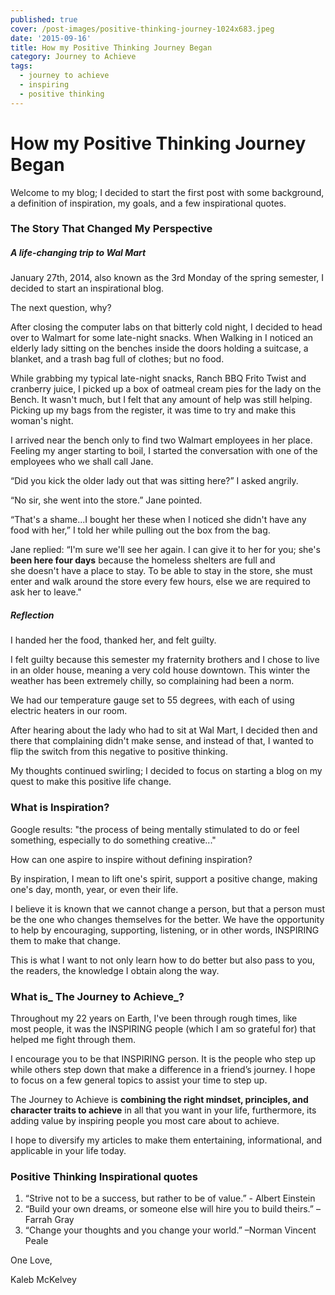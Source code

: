 ```yaml
---
published: true
cover: /post-images/positive-thinking-journey-1024x683.jpeg
date: '2015-09-16'
title: How my Positive Thinking Journey Began
category: Journey to Achieve
tags:
  - journey to achieve
  - inspiring
  - positive thinking
---
```

# How my Positive Thinking Journey Began

Welcome to my blog; I decided to start the first post with some background, a definition of inspiration, my goals, and a few inspirational quotes.

### **The Story That Changed My Perspective**

##### A life-changing trip to Wal Mart

January 27th, 2014, also known as the 3rd Monday of the spring semester, I decided to start an inspirational blog.

The next question, why?

After closing the computer labs on that bitterly cold night, I decided to head over to Walmart for some late-night snacks. When Walking in I noticed an elderly lady sitting on the benches inside the doors holding a suitcase, a blanket, and a trash bag full of clothes; but no food.

While grabbing my typical late-night snacks, Ranch BBQ Frito Twist and cranberry juice, I picked up a box of oatmeal cream pies for the lady on the Bench. It wasn't much, but I felt that any amount of help was still helping. Picking up my bags from the register, it was time to try and make this woman's night.

I arrived near the bench only to find two Walmart employees in her place. Feeling my anger starting to boil, I started the conversation with one of the employees who we shall call Jane.

“Did you kick the older lady out that was sitting here?” I asked angrily.

“No sir, she went into the store.” Jane pointed.

“That's a shame...I bought her these when I noticed she didn't have any food with her,” I told her while pulling out the box from the bag.

Jane replied: “I'm sure we'll see her again. I can give it to her for you; she's **been here four days** because the homeless shelters are full and she doesn't have a place to stay. To be able to stay in the store, she must enter and walk around the store every few hours, else we are required to ask her to leave."

##### Reflection

I handed her the food, thanked her, and felt guilty.

I felt guilty because this semester my fraternity brothers and I chose to live in an older house, meaning a very cold house downtown. This winter the weather has been extremely chilly, so complaining had been a norm.

We had our temperature gauge set to 55 degrees, with each of using electric heaters in our room.

After hearing about the lady who had to sit at Wal Mart, I decided then and there that complaining didn't make sense, and instead of that, I wanted to flip the switch from this negative to positive thinking.

My thoughts continued swirling; I decided to focus on starting a blog on my quest to make this positive life change.

### **What is Inspiration?**

Google results: "the process of being mentally stimulated to do or feel something, especially to do something creative..."

How can one aspire to inspire without defining inspiration?

By inspiration, I mean to lift one's spirit, support a positive change, making one's day, month, year, or even their life.

I believe it is known that we cannot change a person, but that a person must be the one who changes themselves for the better. We have the opportunity to help by encouraging, supporting, listening, or in other words, INSPIRING them to make that change.

This is what I want to not only learn how to do better but also pass to you, the readers, the knowledge I obtain along the way.

### **What is_ The Journey to Achieve_?**

Throughout my 22 years on Earth, I've been through rough times, like most people, it was the INSPIRING people (which I am so grateful for) that helped me fight through them. 

I encourage you to be that INSPIRING person. It is the people who step up while others step down that make a difference in a friend’s journey. I hope to focus on a few general topics to assist your time to step up.

The Journey to Achieve is **combining the right mindset, principles, and character traits to achieve** in all that you want in your life, furthermore, its adding value by inspiring people you most care about to achieve. 

I hope to diversify my articles to make them entertaining, informational, and applicable in your life today.

### **Positive Thinking Inspirational quotes**

  1. “Strive not to be a success, but rather to be of value.” - Albert Einstein
  2. “Build your own dreams, or someone else will hire you to build theirs.” –Farrah Gray
  3. “Change your thoughts and you change your world.” –Norman Vincent Peale

One Love,

Kaleb McKelvey
